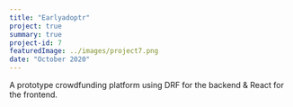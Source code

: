 ```yaml
---
title: "Earlyadoptr"
project: true
summary: true
project-id: 7
featuredImage: ../images/project7.png
date: "October 2020"
---
```


A prototype crowdfunding platform using DRF for the backend & React for the frontend.
<!-- The tech stack of this project consists of:
* Django Rest Framework
* React JS (Functional components & Hooks)
* HTML & CSS
* Deployment with Heroku -->